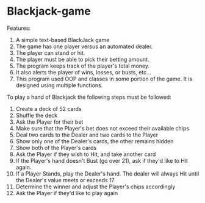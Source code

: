 # Blackjack-game

Features:
1) A simple text-based BlackJack game
2) The game has one player versus an automated dealer.
3) The player can stand or hit.
4) The player must be able to pick their betting amount.
5) The program keeps track of the player's total money.
6) It also alerts the player of wins, losses, or busts, etc...
7) This program used OOP and classes in some portion of the game. It is designed using multiple functions.

To play a hand of Blackjack the following steps must be followed:
1) Create a deck of 52 cards
2) Shuffle the deck
3) Ask the Player for their bet
4) Make sure that the Player's bet does not exceed their available chips
5) Deal two cards to the Dealer and two cards to the Player
6) Show only one of the Dealer's cards, the other remains hidden
7) Show both of the Player's cards
8) Ask the Player if they wish to Hit, and take another card
9) If the Player's hand doesn't Bust (go over 21), ask if they'd like to Hit again.
10) If a Player Stands, play the Dealer's hand. The dealer will always Hit until the Dealer's value meets or exceeds 17
11) Determine the winner and adjust the Player's chips accordingly
12) Ask the Player if they'd like to play again
